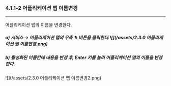 ### 4.1.1-2 어플리케이션 맵 이름변경

---

어플리케이션 맵의 이름을 변경한다.

##### **a\)    서비스 **→** 어플리케이션 맵의 우측 **✎** 버튼을 클릭한다.**![](/assets/2.3.0 어플리케이션 맵 이름변경.png)

##### b\) 활성화된 이름칸에 내용을 변경 후, Enter 키를 눌러 어플리케이션 맵의 이름을 변경한다.

![](/assets/2.3.0 어플리케이션 맵 이름변경2.png)

